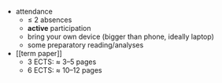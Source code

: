 - attendance
	- $\leq$ 2 absences
	- **active** participation
	- bring your own device (bigger than phone, ideally laptop)
	- some preparatory reading/analyses
- [[term paper]]
	- 3 ECTS: $\approx$ 3–5 pages
	- 6 ECTS: $\approx$ 10–12 pages
